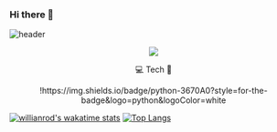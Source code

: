 ### Hi there 👋

![header](https://capsule-render.vercel.app/api?type=wave&color=BFFF63&height=300&section=header&text=👋🏻JONHYOJIN&fontSize=70)

<p align="center"><a href="https://hits.seeyoufarm.com"><img src="https://hits.seeyoufarm.com/api/count/incr/badge.svg?url=https%3A%2F%2Fgithub.com%2FJONHYOJIN&count_bg=%2379C83D&title_bg=%23555555&icon=&icon_color=%23E7E7E7&title=Hits&edge_flat=true"/></a></p>

<p align="center">💻 Tech 🐣</p>

<p align="center">!https://img.shields.io/badge/python-3670A0?style=for-the-badge&logo=python&logoColor=white</p>

[![willianrod's wakatime stats](https://github-readme-stats.vercel.app/api/wakatime?username=JONHYOJIN)](https://github.com/anuraghazra/github-readme-stats)
[![Top Langs](https://github-readme-stats.vercel.app/api/top-langs/?username=JONHYOJIN&layout=compact)](https://github.com/anuraghazra/github-readme-stats)




